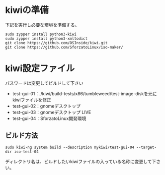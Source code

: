 # kiwiの準備
下記を実行し必要な環境を準備する。
```
sudo zypper install python3-kiwi
sudo zypper install python3-xmltodict
git clone https://github.com/OSInside/kiwi.git
git clone https://github.com/SforzatoLinux/iso-maker/
```

# kiwi設定ファイル

パスワードは変更してビルドして下さい

- test-gui-01：./kiwi/build-tests/x86/tumbleweed/test-image-diskを元にkiwiファイルを修正
- test-gui-02：gnomeデスクトップ
- test-gui-03：gnomeデスクトップ LIVE
- test-gui-04：SforzatoLinux開発環境

## ビルド方法
```
sudo kiwi-ng system build --description mykiwi/test-gui-04 --target-dir iso-test-04
```
ディレクトリ名は、ビルドしたいkiwiファイルの入っている名称に変更して下さい。
